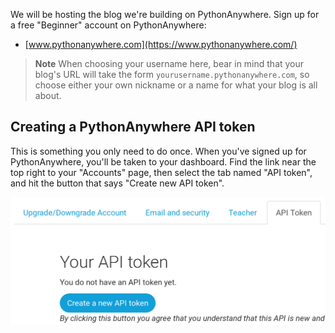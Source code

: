 
We will be hosting the blog we're building on PythonAnywhere. Sign up for a free "Beginner" account on PythonAnywhere:

* [www.pythonanywhere.com](https://www.pythonanywhere.com/)


> **Note** When choosing your username here, bear in mind that your blog's URL will take the form `yourusername.pythonanywhere.com`, so choose either your own nickname or a name for what your blog is all about.

## Creating a PythonAnywhere API token

This is something you only need to do once.  When you've signed up for PythonAnywhere, you'll be taken to your dashboard.  Find the link near the top right to your "Accounts" page, then select the tab named "API token", and hit the button that says "Create new API token".

<img src="images/pythonanywhere_create_api_token.png" alt="The API token tab on the Accounts page" />

